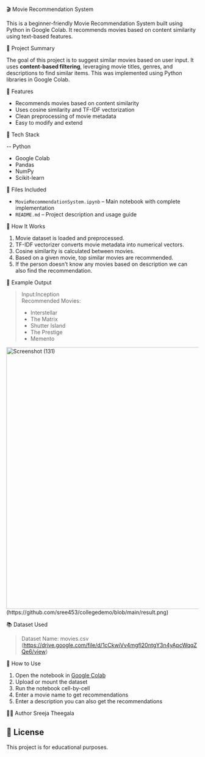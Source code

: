  🎬 Movie Recommendation System

This is a beginner-friendly Movie Recommendation System built using Python in Google Colab. It recommends movies based on content similarity using text-based features.

 📌 Project Summary

The goal of this project is to suggest similar movies based on user input. It uses **content-based filtering**, leveraging movie titles, genres, and descriptions to find similar items. This was implemented using Python libraries in Google Colab.


 🚀 Features

- Recommends movies based on content similarity
- Uses cosine similarity and TF-IDF vectorization
- Clean preprocessing of movie metadata
- Easy to modify and extend


🧰 Tech Stack

-- Python
- Google Colab
- Pandas
- NumPy
- Scikit-learn


 📁 Files Included

- `MovieRecommendationSystem.ipynb` – Main notebook with complete implementation
- `README.md` – Project description and usage guide

🧠 How It Works

1. Movie dataset is loaded and preprocessed.
2. TF-IDF vectorizer converts movie metadata into numerical vectors.
3. Cosine similarity is calculated between movies.
4. Based on a given movie, top similar movies are recommended.
5. If the person doesn't know any movies based on description we can also find the recommendation.


🧪 Example Output

> Input:Inception  
> Recommended Movies:
> - Interstellar  
> - The Matrix  
> - Shutter Island  
> - The Prestige  
> - Memento
<img width="1366" height="685" alt="Screenshot (131)" src="https://github.com/user-attachments/assets/b2cc6633-d7b0-4952-97df-a703cd67c623" />
(https://github.com/sree453/collegedemo/blob/main/result.png)

📚 Dataset Used

> Dataset Name: movies.csv
> (https://drive.google.com/file/d/1cCkwiVv4mgfl20ntgY3n4yApcWqqZQe6/view)

📌 How to Use

1. Open the notebook in [Google Colab](https://colab.research.google.com)
2. Upload or mount the dataset
3. Run the notebook cell-by-cell
4. Enter a movie name to get recommendations
5. Enter a description you can also get the recommendations

 👩‍💻 Author
Sreeja Theegala  


## 📜 License

This project is for educational purposes.

